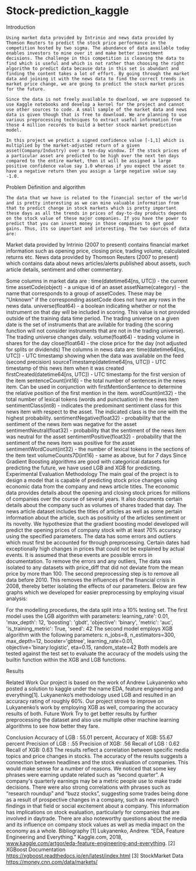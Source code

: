 # Stock-prediction_kaggle
Introduction

	Using market data provided by Intrinio and news data provided by Thomson Reuters to predict the stock price performance in the competition hosted by two sigma. The abundance of data available today enables investors to mine over it and make better investment decisions. The challenge in this competition is cleaning the data to find which is useful and which is not rather than choosing the right algorithm to predict data because data in this set is abundant and finding the content takes a lot of effort. By going through the market data and joining it with the news data to find the correct trends in market price change, we are going to predict the stock market prices for the future. 

	Since the data is not freely available to download, we are supposed to use Kaggle notebooks and develop a kernel for the project and cannot use other sources to code. A small sample of the market data and news data is given though that is free to download. We are planning to use various preprocessing techniques to extract useful information from those 4 million records to build a better stock market prediction model.

	In this project we predict a signed confidence value [-1,1] which is multiplied by the market-adjusted return of a given asset(Company/Industry) over a ten-day window. If the stock prices of a particular asset are predicted to be high over the next ten days compared to the entire market, then it will be assigned a large positive confidence value say 1.0 whereas if you expect the asset to have a negative return then you assign a large negative value say -1.0. 

Problem Definition and algorithm

	The data that we have is related to the financial sector of the world and is pretty interesting as we can mine valuable information from that to predict change in stock markets which is pretty important these days as all the trends in prices of day-to-day products depends on the stock value of these major companies. If you have the power to predict that you can invest money in those companies to get good gains. Thus, its so important and interesting. The two sources of data are:
Market data provided by Intrinio (2007 to present) contains financial market information such as opening price, closing price, trading volume, calculated returns etc. 
News data provided by Thomson Reuters (2007 to present) which contains data about news articles/alerts published about assets, such article details, sentiment and other commentary.

Some columns in market data are :
time(datetime64[ns, UTC]) - the current time assetCode(object) - a unique id of an asset
assetName(category) - the name that corresponds to a group of assetCodes. These may be "Unknown" if the corresponding assetCode does not have any rows in the news data.
universe(float64) - a boolean indicating whether or not the instrument on that day will be included in scoring. This value is not provided outside of the training data time period. The trading universe on a given date is the set of instruments that are avilable for trading (the scoring function will not consider instruments that are not in the trading universe). The trading universe changes daily.
volume(float64) - trading volume in shares for the day
close(float64) - the close price for the day (not adjusted for splits or dividends)
The columns in news data are:
time(datetime64[ns, UTC]) - UTC timestamp showing when the data was available on the feed (second precision)
sourceTimestamp(datetime64[ns, UTC]) - UTC timestamp of this news item when it was created
firstCreated(datetime64[ns, UTC]) - UTC timestamp for the first version of the item
sentenceCount(int16) - the total number of sentences in the news item. Can be used in conjunction with firstMentionSentence to determine the relative position of the first mention in the item.
wordCount(int32) - the total number of lexical tokens (words and punctuation) in the news item
sentimentClass(int8) - indicates the predominant sentiment class for this news item with respect to the asset. The indicated class is the one with the highest probability.
sentimentNegative(float32) - probability that the sentiment of the news item was negative for the asset
sentimentNeutral(float32) - probability that the sentiment of the news item was neutral for the asset
sentimentPositive(float32) - probability that the sentiment of the news item was positive for the asset
sentimentWordCount(int32) - the number of lexical tokens in the sections of the item text 
volumeCounts7D(int16) - same as above, but for 7 days
Since Gradient Boosting algorithms are good with categorical datasets for predicting the future, we have used LGB and XGB for predicting.
Experimental Evaluation 
Methodology
The main goal of the project is to design a model that is capable of predicting stock price changes using economic data from the company and news article titles.  The economic data provides details about the opening and closing stock prices for millions of companies over the course of several years. It also documents certain details about the company such as volumes of shares traded that day. The news article dataset includes the titles of articles as well as some pertain information about the article, such as positivity of the articles sentiment or its novelty. We hypothesize that the gradient boosting model developed will predict the opening prices of company stock with at least 70% accuracy using the specified parameters. 
The data has some errors and outliers which must first be accounted for through preprocessing. Certain dates had exceptionally high changes in prices that could not be explained by actual events. It is assumed that these events are possible errors in documentation. To remove the errors and any outliers, The data was isolated to any datasets with price_diff that did not deviate from the mean price by more than 100. The second preprocessing step is to remove all data before 2010. This removes the influences of the financial crisis in 2008, thereby better isolating the effects of our parameters.
Below are few graphs which we developed for easier preprocessing by employing visual analysis:
 









For the modelling procedures, the data split into a 10% testing set. The first model uses the LGB algorithm with parameters:
learning_rate': 0.01, 
'max_depth': 12,
 'boosting': 'gbdt',
 'objective': 'binary',
 'metric': 'auc',
 'is_training_metric': True,
 'seed': 42
The second model employs XGB algorithm with the following parameters:
n_jobs=8,
n_estimators=300,
max_depth=12,
booster='gbtree',
 learning_rate=0.01,
 objective='binary:logistic',
 eta=0.15,
 random_state=42
Both models are tested against the test set to evaluate the accuracy of the models using the builtin function within the XGB and LGB functions.

Results



Related Work
Our project is based on the work of Andrew Lukyanenko who posted a solution to kaggle under the name EDA, feature engineering and everything[1]. Lukyanenko’s methodology used LGB and resulted in an accuracy rating of roughly 60%. Our project strove to improve on Lukyanenko’s work by employing XGB as well, comparing the accuracy results of both.
Future Work
Try to get better results by further preprocessing the dataset and also use multiple other machine learning algorithms to see how better they fare.

Conclusion
Accuracy of LGB : 55.01 percent,    Accuracy of XGB: 55.67 percent
Precision of LGB : .55 		   Precision of XGB: .56
Recall of LGB : 0.62			   Recall of XGB: 0.63
The results reflect a correlation between specific media topics and price changes in stocks. The accuracy of the results suggests a connection between headlines and the stock evaluation of companies. This would make sense for a number of reasons. We noticed that some key phrases were earning update related such as “second quarter”. A company's quarterly earnings may be a metric people use to make trade decisions. There were also strong correlations with phrases such as “research roundup” and “buzz stocks”, suggesting some trades being done as a result of prospective changes in a company, such as new research findings in that field or social excitement about a company. This information has implications on stock evaluation, particularly for companies that are involved in daytrade. There are also noteworthy questions about the media and its influence on company stock values as well as media impact on the economy as a whole. 
Bibliography
[1]	Lukyanenko, Andrew. “EDA, Feature Engineering and Everything.” Kaggle.com, 2018, www.kaggle.com/artgor/eda-feature-engineering-and-everything.
[2]	XGBoost Documentation https://xgboost.readthedocs.io/en/latest/index.html
[3]	StockMarket Data https://money.cnn.com/data/markets/


